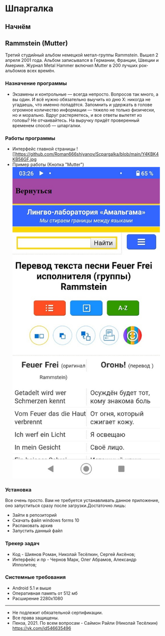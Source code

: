 # Шпаргалка
## Начнём
## Rammstein (Mutter)
Третий студийный альбом немецкой метал-группы Rammstein. Вышел 2 апреля 2001 года. Альбом записывался в Германии, Франции, Швеции и Америке. Журнал Metal Hammer включил Mutter в 200 лучших рок-альбомов всех времён.
### Назначение программы 
- Экзамены и контрольные — всегда непросто. Вопросов так много, а вы один. И всё нужно обязательно выучить ко дню Х: никогда не угадаешь, что именно попадётся. Запомнить и удержать в голове огромное количество информации — тяжело не только физически, но и морально. Вдруг растеряетесь, и все ответы вылетят из головы? Не отчаивайтесь. На выручку придёт проверенный временем способ — шпаргалки. 
### Работы программы
- Интерфейс главной страницы ![]https://github.com/Roman666shiyanov/Scpargalka/blob/main/Y4KBK4KB56GF.jpg
- Пример работы (Кнопка "Mutter") ![](https://github.com/Roman666shiyanov/Scpargalka/blob/main/DWrSgSUOv6M.jpg)
### Установка
Все очень просто. Вам не требуется устанавливать данное приложение, оно запуститься сразу после загрузки.Достаточно лишь:

- Зайти в репозиторий
- Скачать файл windows forms 10
- Распаковать архив
- Запустить данный файл

### Трекер задач
- Код - Шиянов Роман, Николай Тесёлкин, Сергей Аксёнов;
- Интерфейс и пр - Чернов Марк, Олег Абрамов, Александр Ипполитов;
### Системные требования
- Android 5.1 и выше
- Оперативная память от 512 мб
- Расширение 2280x1080
***

- Не подлежит обязательной сертификации.
- Все права защищены.
- Пенза, 2021.
По всем вопросам - Саймон Райли (Николай Тесёлкин) https://vk.com/id546635496

